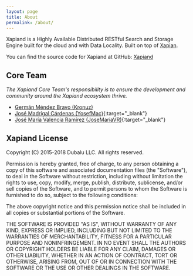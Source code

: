 ```yaml
---
layout: page
title: About
permalink: /about/
---
```


Xapiand is a Highly Available Distributed RESTful Search and Storage Engine
built for the cloud and with Data Locality. Built on top of [Xapian].

You can find the source code for Xapiand at GitHub:
[Xapiand][xapiand-organization]

[Xapian]: https://xapian.org
[Xapiand-organization]: https://github.com/Kronuz/Xapiand


## Core Team

*The Xapiand Core Team's responsibility is to ensure the development and
community around the Xapiand ecosystem thrive.*

* [Germán Méndez Bravo (Kronuz)](https://kronuz.io)
* [José Madrigal Cárdenas (YosefMac)](https://github.com/YosefMac){:target="_blank"}
* [José María Valencia Ramírez (JoseMariaVR)](https://github.com/JoseMariaVR){:target="_blank"}


## Xapiand License

Copyright (C) 2015-2018 Dubalu LLC. All rights reserved.

Permission is hereby granted, free of charge, to any person obtaining a copy
of this software and associated documentation files (the "Software"), to
deal in the Software without restriction, including without limitation the
rights to use, copy, modify, merge, publish, distribute, sublicense, and/or
sell copies of the Software, and to permit persons to whom the Software is
furnished to do so, subject to the following conditions:

The above copyright notice and this permission notice shall be included in
all copies or substantial portions of the Software.

THE SOFTWARE IS PROVIDED "AS IS", WITHOUT WARRANTY OF ANY KIND, EXPRESS OR
IMPLIED, INCLUDING BUT NOT LIMITED TO THE WARRANTIES OF MERCHANTABILITY,
FITNESS FOR A PARTICULAR PURPOSE AND NONINFRINGEMENT. IN NO EVENT SHALL THE
AUTHORS OR COPYRIGHT HOLDERS BE LIABLE FOR ANY CLAIM, DAMAGES OR OTHER
LIABILITY, WHETHER IN AN ACTION OF CONTRACT, TORT OR OTHERWISE, ARISING
FROM, OUT OF OR IN CONNECTION WITH THE SOFTWARE OR THE USE OR OTHER DEALINGS
IN THE SOFTWARE.
